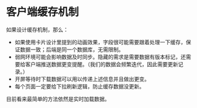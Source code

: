 # 客户端缓存机制

如果设计缓存机制，那么：
- 如果使用卡片设计里提到的动画效果，字段很可能需要跟着处理一下缓存，保证数据一致；后端是同一个数据库，无需限制。
- 弱网环境可能会影响数据及时同步。隐藏的需求是需要数据有版本标记，还需要给客户端推送数据更变提醒。（我们的数据会频繁迭代，因此需要更新记录。）
- 开屏等待时下载数据可以用以传递上述信息并且做出更变。
- 每个页面一定要给下拉刷新逻辑，防止缓存数据没更新。

目前看来最简单的方法依然是实时加载数据。
